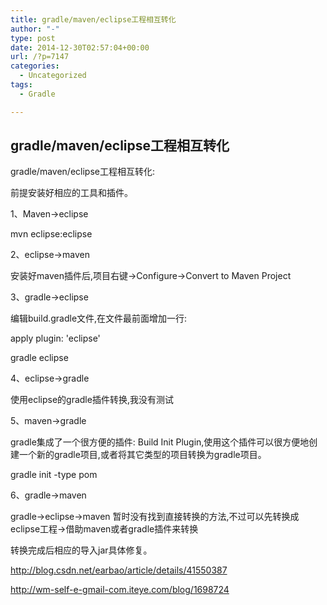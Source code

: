 ```yaml
---
title: gradle/maven/eclipse工程相互转化
author: "-"
type: post
date: 2014-12-30T02:57:04+00:00
url: /?p=7147
categories:
  - Uncategorized
tags:
  - Gradle

---
```

## gradle/maven/eclipse工程相互转化

gradle/maven/eclipse工程相互转化: 
  
前提安装好相应的工具和插件。
  
1、Maven->eclipse

mvn eclipse:eclipse

2、eclipse->maven

安装好maven插件后,项目右键->Configure->Convert to Maven Project

3、gradle->eclipse
  
编辑build.gradle文件,在文件最前面增加一行: 
  
apply plugin: 'eclipse'

gradle eclipse

4、eclipse->gradle
  
使用eclipse的gradle插件转换,我没有测试

5、maven->gradle
  
gradle集成了一个很方便的插件: Build Init Plugin,使用这个插件可以很方便地创建一个新的gradle项目,或者将其它类型的项目转换为gradle项目。
  
gradle init -type pom

6、gradle->maven

gradle->eclipse->maven 暂时没有找到直接转换的方法,不过可以先转换成eclipse工程->借助maven或者gradle插件来转换

转换完成后相应的导入jar具体修复。

http://blog.csdn.net/earbao/article/details/41550387

http://wm-self-e-gmail-com.iteye.com/blog/1698724